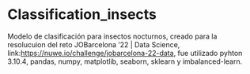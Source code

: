 # Classification_insects

Modelo de clasificación para insectos nocturnos, creado para la resolucuion del reto JOBarcelona ’22 | Data Science, link:https://nuwe.io/challenge/jobarcelona-22-data,
fue utilizado pyhton 3.10.4, pandas, numpy, matplotlib, seaborn, sklearn y imbalanced-learn.
